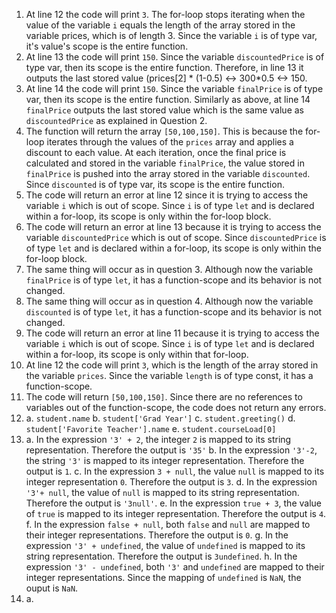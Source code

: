 1. At line 12 the code will print ```3```. The for-loop stops iterating when the value of the variable ```i``` equals the length of the array stored in the variable prices, which is of length 3. Since the variable ```i``` is of type var, it's value's scope is the entire function.
2. At line 13 the code will print ```150```. Since the variable ```discountedPrice``` is of type var, then its scope is the entire function. Therefore, in line 13 it outputs the last stored value (prices[2] * (1-0.5) <-> 300*0.5 <-> 150.
3. At line 14 the code will print ```150```. Since the variable ```finalPrice``` is of type var, then its scope is the entire function. Similarly as above, at line 14 ```finalPrice``` outputs the last stored value which is the same value as ```discountedPrice``` as explained in Question 2.
4. The function will return the array ```[50,100,150]```. This is because the for-loop iterates through the values of the ```prices``` array and applies a discount to each value. At each iteration, once the final price is calculated and stored in the variable ```finalPrice```, the value stored in ```finalPrice``` is pushed into the array stored in the variable ```discounted```. Since ```discounted``` is of type var, its scope is the entire function.
5. The code will return an error at line 12 since it is trying to access the variable ```i``` which is out of scope. Since ```i``` is of type ```let``` and is declared within a for-loop, its scope is only within the for-loop block.
6. The code will return an error at line 13 because it is trying to access the variable ```discountedPrice``` which is out of scope. Since ```discountedPrice``` is of type ```let``` and is declared within a for-loop, its scope is only within the for-loop block.
7. The same thing will occur as in question 3. Although now the variable ```finalPrice``` is of type ```let```, it has a function-scope and its behavior is not changed.
8. The same thing will occur as in question 4. Although now the variable ```discounted``` is of type ```let```, it has a function-scope and its behavior is not changed.
9. The code will return an error at line 11 because it is trying to access the variable ```i``` which is out of scope. Since ```i``` is of type ```let``` and is declared within a for-loop, its scope is only within that for-loop.
10. At line 12 the code will print ```3```, which is the length of the array stored in the variable ```prices```. Since the variable ```length``` is of type const, it has a function-scope.
11. The code will return ```[50,100,150]```. Since there are no references to variables out of the function-scope, the code does not return any errors.
12. a. ```student.name```
    b. ```student['Grad Year']```
    c. ```student.greeting()```
    d. ```student['Favorite Teacher'].name```
    e. ```student.courseLoad[0]```
13. a. In the expression ``` '3' + 2 ```, the integer ```2``` is mapped to its string representation. Therefore the output is ```'35'```
    b. In the expression ```'3'-2```, the string ```'3'``` is mapped to its integer representation. Therefore the output is ```1```.
    c. In the expression ```3 + null```, the value ```null``` is mapped to its integer representation ```0```. Therefore the output is ```3```.
    d. In the expression ```'3'+ null```, the value of ```null``` is mapped to its string representation. Therefore the output is ```'3null'```.
    e. In the expression ```true + 3```, the value of ```true``` is mapped to its integer representation. Therefore the output is ```4```.
    f. In the expression ```false + null```, both ```false``` and ```null``` are mapped to their integer representations. Therefore the output is ```0```.
    g. In the expression ```'3' + undefined```, the value of ```undefined``` is mapped to its string representation. Therefore the output is ```3undefined```.
    h. In the expression ```'3' - undefined```, both ```'3'``` and ```undefined``` are mapped to their integer representations. Since the mapping of ```undefined``` is ```NaN```, the ouput is ```NaN```.
14. a.